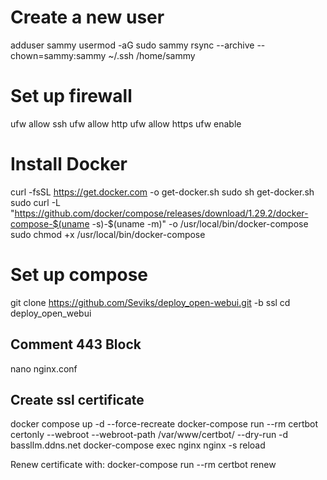 # Create a new user
adduser sammy
usermod -aG sudo sammy
rsync --archive --chown=sammy:sammy ~/.ssh /home/sammy

# Set up firewall
ufw allow ssh
ufw allow http
ufw allow https
ufw enable

# Install Docker
curl -fsSL https://get.docker.com -o get-docker.sh
sudo sh get-docker.sh
sudo curl -L "https://github.com/docker/compose/releases/download/1.29.2/docker-compose-$(uname -s)-$(uname -m)" -o /usr/local/bin/docker-compose
sudo chmod +x /usr/local/bin/docker-compose

# Set up compose
git clone https://github.com/Seviks/deploy_open-webui.git -b ssl
cd deploy_open_webui

## Comment 443 Block
nano nginx.conf

## Create ssl certificate
docker compose up -d --force-recreate
docker-compose run --rm certbot certonly --webroot --webroot-path /var/www/certbot/ --dry-run -d bassllm.ddns.net
docker-compose exec nginx nginx -s reload

Renew certificate with:
docker-compose run --rm certbot renew

